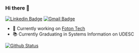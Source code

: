 ### Hi there 👋

[![Linkedin Badge](https://img.shields.io/badge/-LinkedIn-blue?style=flat-square&logo=Linkedin&logoColor=white&link=https://www.linkedin.com/in/raulvictorrosa/)](https://www.linkedin.com/in/raulvictorrosa/)
[![Gmail Badge](https://img.shields.io/badge/-Gmail-c14438?style=flat-square&logo=Gmail&logoColor=white&link=mailto:raulvictorrosa@gmail.com)](mailto:raulvictorrosa@gmail.com)

- 🔭 Currently working on [Foton Tech](https://fotontech.io/)
- 📚 Currently Graduating in Systems Information on UDESC

[![Github Status](https://github-readme-stats.vercel.app/api?username=raulvictorrosa&show_icons=true&title_color=fff&icon_color=79ff97&text_color=9f9f9f&bg_color=151515)](https://github.com/raulvictorrosa)

<!--
**raulvictorrosa/raulvictorrosa** is a ✨ _special_ ✨ repository because its `README.md` (this file) appears on your GitHub profile.

Here are some ideas to get you started:

- 🔭 I’m currently working on ...
- 🌱 I’m currently learning ...
- 👯 I’m looking to collaborate on ...
- 🤔 I’m looking for help with ...
- 💬 Ask me about ...
- 📫 How to reach me: ...
- 😄 Pronouns: ...
- ⚡ Fun fact: ...
-->
